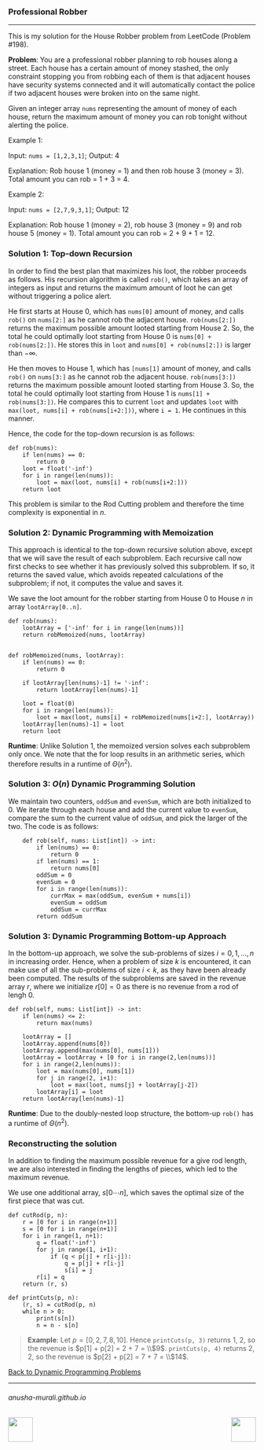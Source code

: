 ### Professional Robber

***

This is my solution for the House Robber problem from LeetCode (Problem #198).

**Problem**: You are a professional robber planning to rob houses along a street. Each house has a certain amount 
of money stashed, the only constraint stopping you from robbing each of them is that adjacent houses have security 
systems connected and it will automatically contact the police if two adjacent houses were broken into on the same 
night.

Given an integer array `nums` representing the amount of money of each house, return the maximum amount of money you 
can rob tonight without alerting the police.

Example 1:

Input: `nums = [1,2,3,1]`; Output: 4

Explanation: Rob house 1 (money = 1) and then rob house 3 (money = 3). Total amount you can rob = 1 + 3 = 4.

Example 2:

Input: `nums = [2,7,9,3,1]`;  Output: 12

Explanation: Rob house 1 (money = 2), rob house 3 (money = 9) and rob house 5 (money = 1).
Total amount you can rob = 2 + 9 + 1 = 12.


### Solution 1: Top-down Recursion

In order to find the best plan that maximizes his loot, the robber proceeds as follows. His recursion algorithm is called `rob()`, which takes an array of integers as input and returns the maximum amount of loot he can get without triggering a police alert.

He first starts at House 0, which has `nums[0]` amount of money, and calls `rob()` on `nums[2:]` as he cannot rob the adjacent house. `rob(nums[2:])` returns the maximum possible amount looted starting from House 2. So, the total he could optimally loot starting from House 0 is `nums[0] + rob(nums[2:])`. He stores this in `loot` and `nums[0] + rob(nums[2:])` is larger than $-\infty$.

He then moves to House 1, which has `[nums[1]` amount of money, and calls `rob()` on `nums[3:]` as he cannot rob the adjacent house. `rob(nums[3:])` returns the maximum possible amount looted starting from House 3. So, the total he could optimally loot starting from House 1 is `nums[1] + rob(nums[3:])`. He compares this to current `loot` and updates `loot` with `max(loot, nums[i] + rob(nums[i+2:]))`, where `i = 1`. He continues in this manner.

Hence, the code for the top-down recursion is as follows:

```
def rob(nums):
    if len(nums) == 0:
        return 0
    loot = float('-inf')
    for i in range(len(nums)):
        loot = max(loot, nums[i] + rob(nums[i+2:]))
    return loot
```

This problem is similar to the Rod Cutting problem and therefore the time complexity is exponential in $n$.

### Solution 2: Dynamic Programming with Memoization

This approach is identical to the top-down recursive solution above, except that we will save the result of each subproblem. Each recursive call now first checks to see whether it has previously solved this subproblem. If so, it returns the saved value, which avoids repeated calculations of the subproblem; if not, it computes the value and saves it.

We save the loot amount for the robber starting from House 0 to House $n$ in array `lootArray[0..n]`. 

```
def rob(nums):
    lootArray = ['-inf' for i in range(len(nums))]
    return robMemoized(nums, lootArray)


def robMemoized(nums, lootArray):
    if len(nums) == 0:
        return 0

    if lootArray[len(nums)-1] != '-inf':
        return lootArray[len(nums)-1]
        
    loot = float(0)
    for i in range(len(nums)):
        loot = max(loot, nums[i] + robMemoized(nums[i+2:], lootArray))
    lootArray[len(nums)-1] = loot
    return loot
```

**Runtime**: Unlike Solution 1, the memoized version solves each subproblem only once. We note that the for loop results in an arithmetic series, which therefore results in a runtime of $\Theta(n^2)$. 

### Solution 3: $O(n)$ Dynamic Programming Solution

We maintain two counters, `oddSum` and `evenSum`, which are both initialized to 0. We iterate through each house and add the current value to `evenSum`, compare the sum to the current value of `oddSum`, and pick the larger of the two. The code is as follows:

```
    def rob(self, nums: List[int]) -> int:
        if len(nums) == 0:
            return 0
        if len(nums) == 1:
            return nums[0]
        oddSum = 0
        evenSum = 0
        for i in range(len(nums)):
            currMax = max(oddSum, evenSum + nums[i])
            evenSum = oddSum
            oddSum = currMax
        return oddSum
```

### Solution 3: Dynamic Programming Bottom-up Approach

In the bottom-up approach, we solve the sub-problems of sizes $i = 0, 1, \ldots, n$ in increasing order. Hence, when a problem of size $k$ is encountered, it can make use of all the sub-problems of size $i < k$, as they have been already been computed. The results of the subproblems are saved in the revenue array $r$, where we initialize $r[0] = 0$ as there is no revenue from a rod of lengh 0.

```
def rob(self, nums: List[int]) -> int:   
    if len(nums) <= 2:
        return max(nums)

    lootArray = []
    lootArray.append(nums[0])
    lootArray.append(max(nums[0], nums[1]))
    lootArray = lootArray + [0 for i in range(2,len(nums))]
    for i in range(2,len(nums)):
        loot = max(nums[0], nums[1])
        for j in range(2, i+1):
            loot = max(loot, nums[j] + lootArray[j-2])
        lootArray[i] = loot
    return lootArray[len(nums)-1]
```

**Runtime**: Due to the doubly-nested loop structure, the bottom-up `rob()` has a runtime of $\Theta(n^2)$. 

### Reconstructing the solution

In addition to finding the maximum possible revenue for a give rod length, we are also interested in finding the lengths of pieces, which led to the maximum revenue.

We use one additional array, $s[0 \cdots n]$, which saves the optimal size of the first piece that was cut.

```
def cutRod(p, n):
    r = [0 for i in range(n+1)]
    s = [0 for i in range(n+1)]
    for i in range(1, n+1):
        q = float('-inf')
        for j in range(1, i+1):
            if (q < p[j] + r[i-j]):
                q = p[j] + r[i-j]
                s[i] = j
        r[i] = q
    return (r, s)

def printCuts(p, n):
    (r, s) = cutRod(p, n)
    while n > 0:
        print(s[n])
        n = n - s[n]
```

> **Example**: Let $p = [0, 2, 7, 8, 10]$. Hence `printCuts(p, 3)` returns 1, 2, so the revenue is $p[1] + p[2] = 2 + 7 = \\$9$.  `printCuts(p, 4)` returns 2, 2, so the revenue is $p[2] + p[2] = 7 + 7 = \\$14$.


[Back to Dynamic Programming Problems](./problems.md)

* * *
###### anusha-murali.github.io

<img src="https://github.com/anusha-murali/anusha-murali.github.io/assets/111596338/639243aa-2857-4595-a65a-7852762bb002" width="50" height="50" align="left">

[<img src="https://github.com/user-attachments/assets/989cfb30-4fb8-40f8-a812-8a054869aa32" width="50" height="50" align="right">](../index.md)
